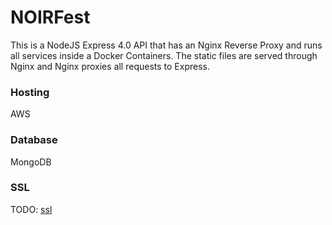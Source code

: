 # NOIRFest

This is a NodeJS Express 4.0 API that has an Nginx Reverse Proxy and runs all services inside a Docker Containers. 
The static files are served through Nginx and Nginx proxies all requests to Express. 

### Hosting
AWS

### Database 
MongoDB

### SSL
TODO: [ssl](https://www.digitalocean.com/community/tutorials/how-to-secure-a-containerized-node-js-application-with-nginx-let-s-encrypt-and-docker-compose#step-3-%E2%80%94-creating-the-docker-compose-file)
